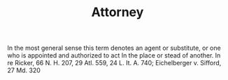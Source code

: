 ---
title: Attorney
letter: A
permalink: "/definitions/bld-attorney.html"
body: In the most general sense this term denotes an agent or substitute, or one who
  is appointed and authorized to act In the place or stead of another. In re Ricker,
  66 N. H. 207, 29 Atl. 559, 24 L. It. A. 740; Eichelberger v. Sifford, 27 Md. 320
published_at: '2018-07-07'
source: Black's Law Dictionary 2nd Ed (1910)
layout: post
---